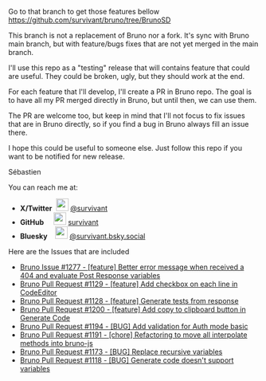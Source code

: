 Go to that branch to get those features bellow
https://github.com/survivant/bruno/tree/BrunoSD

This branch is not a replacement of Bruno nor a fork. It's sync with Bruno main branch, but with feature/bugs fixes
that are not yet merged in the main branch.

I'll use this repo as a "testing" release that will contains feature that could are useful. They could be broken, ugly, but they should work at the end.

For each feature that I'll develop, I'll create a PR in Bruno repo. The goal is to have all my PR merged directly in Bruno, but until then, we can use them.

The PR are welcome too, but keep in mind that I'll not focus to fix issues that are in Bruno directly, so if you find a bug in Bruno always fill an issue there.

I hope this could be useful to someone else. Just follow this repo if you want to be notified for new release.

Sébastien

You can reach me at:

- **X/Twitter**&nbsp;&nbsp;<img src="https://github.githubassets.com/assets/x-023c3ca5e173.svg" width="25" height="25"> [@survivant](https://twitter.com/survivant)
- **GitHub**&nbsp;&nbsp;&nbsp;&nbsp;&nbsp;<img src="https://github.githubassets.com/assets/github-mark-9be88460eaa6.svg" width="25" height="25" > [survivant](https://github.com/survivant)
- **Bluesky**&nbsp;&nbsp;&nbsp;&nbsp;<img src="https://blueskyweb.xyz/images/logo-64x64.jpg" width="25" height="25" > [@survivant.bsky.social](https://bluesky.social/survivant)

Here are the Issues that are included

- [Bruno Issue #1277 - [feature] Better error message when received a 404 and evaluate Post Response variables](https://github.com/usebruno/bruno/issues/1277)
- [Bruno Pull Request #1129 - [feature] Add checkbox on each line in CodeEditor](https://github.com/usebruno/bruno/pull/1129)
- [Bruno Pull Request #1128 - [feature] Generate tests from response](https://github.com/usebruno/bruno/pull/1128)
- [Bruno Pull Request #1200 - [feature] Add copy to clipboard button in Generate Code](https://github.com/usebruno/bruno/pull/1200)
- [Bruno Pull Request #1194 - [BUG] Add validation for Auth mode basic](https://github.com/usebruno/bruno/pull/1194)
- [Bruno Pull Request #1191 - [chore] Refactoring to move all interpolate methods into bruno-js](https://github.com/usebruno/bruno/pull/1191)
- [Bruno Pull Request #1173 - [BUG] Replace recursive variables](https://github.com/usebruno/bruno/pull/1173)
- [Bruno Pull Request #1118 - [BUG] Generate code doesn't support variables](https://github.com/usebruno/bruno/pull/1118)
